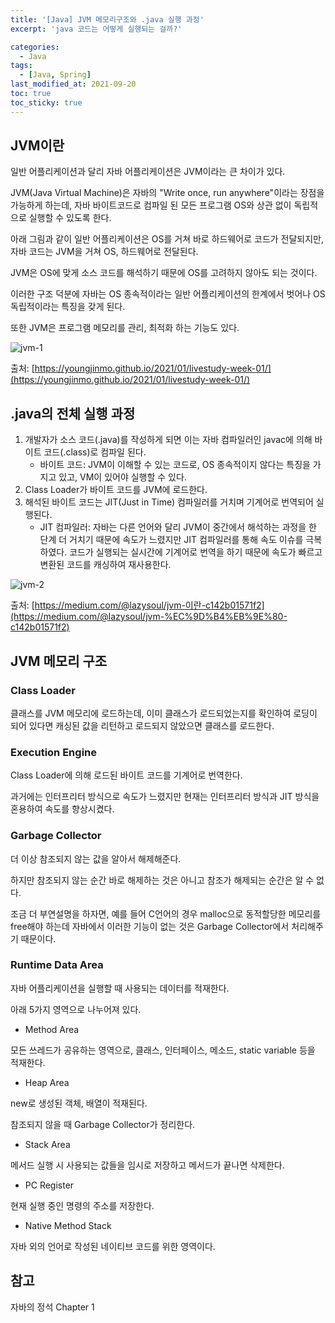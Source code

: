 ```yaml
---
title: '[Java] JVM 메모리구조와 .java 실행 과정'
excerpt: 'java 코드는 어떻게 실행되는 걸까?'

categories:
  - Java
tags:
  - [Java, Spring]
last_modified_at: 2021-09-20
toc: true  
toc_sticky: true
---
```


## JVM이란

일반 어플리케이션과 달리 자바 어플리케이션은 JVM이라는 큰 차이가 있다.

JVM(Java Virtual Machine)은 자바의 "Write once, run anywhere"이라는 장점을 가능하게 하는데, 자바 바이트코드로 컴파일 된 모든 프로그램 OS와 상관 없이 독립적으로 실행할 수 있도록 한다.

아래 그림과 같이 일반 어플리케이션은 OS를 거쳐 바로 하드웨어로 코드가 전달되지만, 자바 코드는  JVM을 거쳐 OS, 하드웨어로 전달된다.

JVM은 OS에 맞게 소스 코드를 해석하기 때문에 OS를 고려하지 않아도 되는 것이다.

이러한 구조 덕분에 자바는 OS 종속적이라는 일반 어플리케이션의 한계에서 벗어나 OS 독립적이라는 특징을 갖게 된다.

또한 JVM은 프로그램 메모리를 관리, 최적화 하는 기능도 있다.

![jvm-1](https://user-images.githubusercontent.com/70019911/134003421-82c7ae7f-d98d-46c5-98bb-29491e2b6208.png)

출처: [https://youngjinmo.github.io/2021/01/livestudy-week-01/](https://youngjinmo.github.io/2021/01/livestudy-week-01/)

## .java의 전체 실행 과정

1. 개발자가 소스 코드(.java)를 작성하게 되면 이는 자바 컴파일러인 javac에 의해 바이트 코드(.class)로 컴파일 된다.
    - 바이트 코드: JVM이 이해할 수 있는 코드로, OS 종속적이지 않다는 특징을 가지고 있고, VM이 있어야 실행할 수 있다.
2. Class Loader가 바이트 코드를 JVM에 로드한다.
3. 해석된 바이트 코드는 JIT(Just in Time) 컴파일러를 거치며 기계어로 번역되어 실행된다.
    - JIT 컴파일러: 자바는 다른 언어와 달리 JVM이 중간에서 해석하는 과정을 한 단계 더 거치기 때문에 속도가 느렸지만 JIT 컴파일러를 통해 속도 이슈를 극복하였다. 코드가 실행되는 실시간에 기계어로 번역을 하기 때문에  속도가 빠르고 변환된 코드를 캐싱하여 재사용한다.

![jvm-2](https://user-images.githubusercontent.com/70019911/134003424-ffc68877-58f0-4aab-b303-de4105346214.png)

출처: [https://medium.com/@lazysoul/jvm-이란-c142b01571f2](https://medium.com/@lazysoul/jvm-%EC%9D%B4%EB%9E%80-c142b01571f2)

## JVM 메모리 구조

### Class Loader

클래스를 JVM 메모리에 로드하는데, 이미 클래스가 로드되었는지를 확인하여 로딩이 되어 있다면 캐싱된 값을 리턴하고 로드되지 않았으면 클래스를 로드한다.

### Execution Engine

Class Loader에 의해 로드된 바이트 코드를 기계어로 번역한다.

과거에는 인터프리터 방식으로 속도가 느렸지만 현재는 인터프리터 방식과 JIT 방식을 혼용하여 속도를 향상시켰다.

### Garbage Collector

더 이상 참조되지 않는 값을 알아서 해제해준다.

하지만 참조되지 않는 순간 바로 해제하는 것은 아니고 참조가 해제되는 순간은 알 수 없다.

조금 더 부연설명을 하자면, 예를 들어 C언어의 경우 malloc으로 동적할당한 메모리를 free해야 하는데 자바에서 이러한 기능이 없는 것은 Garbage Collector에서 처리해주기 때문이다.

### Runtime Data Area

자바 어플리케이션을 실행할 때 사용되는 데이터를 적재한다.

아래 5가지 영역으로 나누어져 있다.

- Method Area

모든 쓰레드가 공유하는 영역으로, 클래스, 인터페이스, 메소드, static variable 등을 적재한다.

- Heap Area

new로 생성된 객체, 배열이 적재된다.

참조되지 않을 때 Garbage Collector가 정리한다.

- Stack Area

메서드 실행 시 사용되는 값들을 임시로 저장하고 메서드가 끝나면 삭제한다.

- PC Register

현재 실행 중인 명령의 주소를 저장한다.

- Native Method Stack

자바 외의 언어로 작성된 네이티브 코드를 위한 영역이다.

## 참고

자바의 정석 Chapter 1